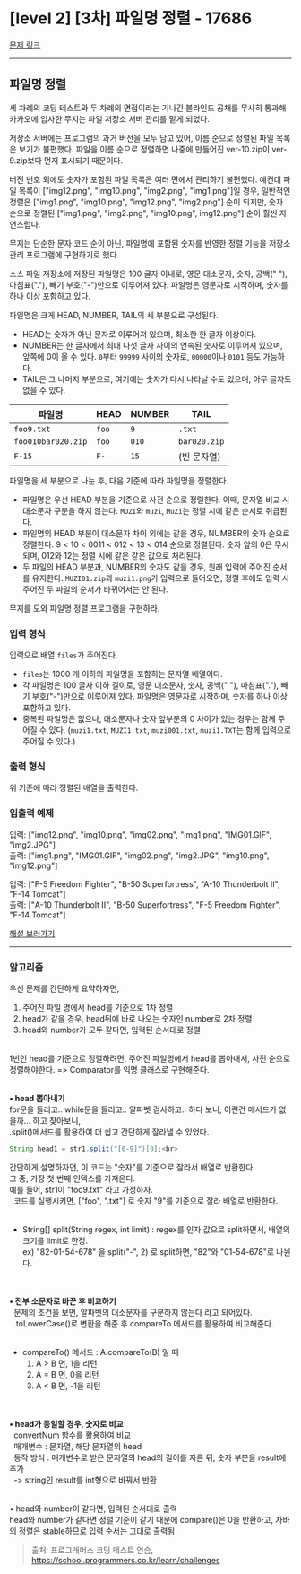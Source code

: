 # [level 2] [3차] 파일명 정렬 - 17686 

[문제 링크](https://school.programmers.co.kr/learn/courses/30/lessons/17686) 

---

<h2>파일명 정렬</h2>

<p>세 차례의 코딩 테스트와 두 차례의 면접이라는 기나긴 블라인드 공채를 무사히 통과해 카카오에 입사한 무지는 파일 저장소 서버 관리를 맡게 되었다.</p>

<p>저장소 서버에는 프로그램의 과거 버전을 모두 담고 있어, 이름 순으로 정렬된 파일 목록은 보기가 불편했다. 파일을 이름 순으로 정렬하면 나중에 만들어진 ver-10.zip이 ver-9.zip보다 먼저 표시되기 때문이다.</p>

<p>버전 번호 외에도 숫자가 포함된 파일 목록은 여러 면에서 관리하기 불편했다. 예컨대 파일 목록이 ["img12.png", "img10.png", "img2.png", "img1.png"]일 경우, 일반적인 정렬은 ["img1.png", "img10.png", "img12.png", "img2.png"] 순이 되지만, 숫자 순으로 정렬된 ["img1.png", "img2.png", "img10.png", img12.png"] 순이 훨씬 자연스럽다.</p>

<p>무지는 단순한 문자 코드 순이 아닌, 파일명에 포함된 숫자를 반영한 정렬 기능을 저장소 관리 프로그램에 구현하기로 했다.</p>

<p>소스 파일 저장소에 저장된 파일명은 100 글자 이내로, 영문 대소문자, 숫자, 공백(" "), 마침표("."), 빼기 부호("-")만으로 이루어져 있다. 파일명은 영문자로 시작하며, 숫자를 하나 이상 포함하고 있다.</p>

<p>파일명은 크게 HEAD, NUMBER, TAIL의 세 부분으로 구성된다.</p>

<ul>
<li>HEAD는 숫자가 아닌 문자로 이루어져 있으며, 최소한 한 글자 이상이다. </li>
<li>NUMBER는 한 글자에서 최대 다섯 글자 사이의 연속된 숫자로 이루어져 있으며, 앞쪽에 0이 올 수 있다. <code>0</code>부터 <code>99999</code> 사이의 숫자로, <code>00000</code>이나 <code>0101</code> 등도 가능하다.</li>
<li>TAIL은 그 나머지 부분으로, 여기에는 숫자가 다시 나타날 수도 있으며, 아무 글자도 없을 수 있다.</li>
</ul>
<table class="table">
        <thead><tr>
<th>파일명</th>
<th>HEAD</th>
<th>NUMBER</th>
<th>TAIL</th>
</tr>
</thead>
        <tbody><tr>
<td><code>foo9.txt</code></td>
<td><code>foo</code></td>
<td><code>9</code></td>
<td><code>.txt</code></td>
</tr>
<tr>
<td><code>foo010bar020.zip</code></td>
<td><code>foo</code></td>
<td><code>010</code></td>
<td><code>bar020.zip</code></td>
</tr>
<tr>
<td><code>F-15</code></td>
<td><code>F-</code></td>
<td><code>15</code></td>
<td>(빈 문자열)</td>
</tr>
</tbody>
      </table>
<p>파일명을 세 부분으로 나눈 후, 다음 기준에 따라 파일명을 정렬한다.</p>

<ul>
<li>파일명은 우선 HEAD 부분을 기준으로 사전 순으로 정렬한다. 이때, 문자열 비교 시 대소문자 구분을 하지 않는다. <code>MUZI</code>와 <code>muzi</code>, <code>MuZi</code>는 정렬 시에 같은 순서로 취급된다.</li>
<li>파일명의 HEAD 부분이 대소문자 차이 외에는 같을 경우, NUMBER의 숫자 순으로 정렬한다. 9 &lt; 10 &lt; 0011 &lt; 012 &lt; 13 &lt; 014 순으로 정렬된다. 숫자 앞의 0은 무시되며, 012와 12는 정렬 시에 같은 같은 값으로 처리된다.</li>
<li>두 파일의 HEAD 부분과, NUMBER의 숫자도 같을 경우, 원래 입력에 주어진 순서를 유지한다. <code>MUZI01.zip</code>과 <code>muzi1.png</code>가 입력으로 들어오면, 정렬 후에도 입력 시 주어진 두 파일의 순서가 바뀌어서는 안 된다.</li>
</ul>

<p>무지를 도와 파일명 정렬 프로그램을 구현하라.</p>

<h3>입력 형식</h3>

<p>입력으로 배열 <code>files</code>가 주어진다.</p>

<ul>
<li><code>files</code>는 1000 개 이하의 파일명을 포함하는 문자열 배열이다.</li>
<li>각 파일명은 100 글자 이하 길이로, 영문 대소문자, 숫자, 공백(" "), 마침표("."), 빼기 부호("-")만으로 이루어져 있다. 파일명은 영문자로 시작하며, 숫자를 하나 이상 포함하고 있다.</li>
<li>중복된 파일명은 없으나, 대소문자나 숫자 앞부분의 0 차이가 있는 경우는 함께 주어질 수 있다. (<code>muzi1.txt</code>, <code>MUZI1.txt</code>, <code>muzi001.txt</code>, <code>muzi1.TXT</code>는 함께 입력으로 주어질 수 있다.)</li>
</ul>

<h3>출력 형식</h3>

<p>위 기준에 따라 정렬된 배열을 출력한다.</p>

<h3>입출력 예제</h3>

<p>입력: ["img12.png", "img10.png", "img02.png", "img1.png", "IMG01.GIF", "img2.JPG"]<br>
출력: ["img1.png", "IMG01.GIF", "img02.png", "img2.JPG", "img10.png", "img12.png"]</p>

<p>입력: ["F-5 Freedom Fighter", "B-50 Superfortress", "A-10 Thunderbolt II", "F-14 Tomcat"]<br>
출력: ["A-10 Thunderbolt II", "B-50 Superfortress", "F-5 Freedom Fighter", "F-14 Tomcat"]</p>

<p><a href="http://tech.kakao.com/2017/11/14/kakao-blind-recruitment-round-3/" target="_blank" rel="noopener">해설 보러가기</a></p>

---

### 알고리즘
우선 문제를 간단하게 요약하자면, <br>
1. 주어진 파일 명에서 head를 기준으로 1차 정렬<br>
2. head가 같을 경우, head뒤에 바로 나오는 숫자인 number로 2차 정렬<br>
3. head와 number가 모두 같다면, 입력된 순서대로 정렬<br><br>

1번인 head를 기준으로 정렬하려면, 주어진 파일명에서 head를 뽑아내서, 사전 순으로 정렬해야한다. => Comparator를 익명 클래스로 구현해준다.<br><br>

**• head 뽑아내기**<br>
for문을 돌리고.. while문을 돌리고.. 알파벳 검사하고.. 하다 보니, 이런건 메서드가 없을까... 하고 찾아보니, <br>
.split()메서드를 활용하여 더 쉽고 간단하게 잘라낼 수 있었다.<br>
```java
String head1 = str1.split("[0-9]")[0];<br>
```
간단하게 설명하자면, 이 코드는 "숫자"를 기준으로 잘라서 배열로 반환한다. <br>
그 중, 가장 첫 번째 인덱스를 가져온다.<br>
예를 들어, str1이 "foo9.txt" 라고 가정하자.<br> 
코드를 실행시키면, ["foo", ".txt"] 로 숫자 "9"를 기준으로 잘라 배열로 반환한다.<br> 
* String[] split(String regex, int limit) : regex를 인자 값으로 split하면서, 배열의 크기를 limit로 한정.<br>
ex) "82-01-54-678" 을 split("-", 2) 로 split하면, "82"와 "01-54-678"로 나뉜다.<br> <br> 

**• 전부 소문자로 바꾼 후 비교하기**<br> 
 문제의 조건을 보면, 알파벳의 대소문자를 구분하지 않는다 라고 되어있다.<br> 
.toLowerCase()로 변환을 해준 후 compareTo 메서드를 활용하여 비교해준다.<br> 
* compareTo() 메서드 : A.compareTo(B) 일 때<br>
   1. A > B 면, 1을 리턴
   2. A = B 면, 0을 리턴
   3. A < B 면, -1을 리턴<br> <br> 
  
**• head가 동일할 경우, 숫자로 비교**<br> 
convertNum 함수를 활용하여 비교<br> 
매개변수 : 문자열, 해당 문자열의 head<br> 
동작 방식 : 매개변수로 받은 문자열의 head의 길이를 자른 뒤, 숫자 부분을 result에 추가 <br> 
-> string인 result를 int형으로 바꿔서 반환<br><br>

• head와 number이 같다면, 입력된 순서대로 출력<br>
head와 number가 같다면 정렬 기준이 같기 때문에 compare()은 0을 반환하고, 자바의 정렬은 stable하므로 입력 순서는 그대로 출력됨.


> 출처: 프로그래머스 코딩 테스트 연습, https://school.programmers.co.kr/learn/challenges
